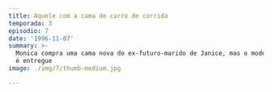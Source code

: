 ```yaml
---
title: Aquele com a cama de carro de corrida
temporada: 3
episodio: 7
date: '1996-11-07'
summary: >-
  Monica compra uma cama nova do ex-futuro-marido de Janice, mas o modelo errado
  é entregue
image: ./img/7/thumb-medium.jpg

---
```


